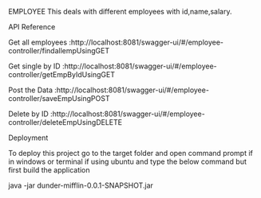 EMPLOYEE
This deals with different employees with id,name,salary.



API Reference


Get all employees    :http://localhost:8081/swagger-ui/#/employee-controller/findallempUsingGET

Get single by ID     :http://localhost:8081/swagger-ui/#/employee-controller/getEmpByIdUsingGET

Post the Data        :http://localhost:8081/swagger-ui/#/employee-controller/saveEmpUsingPOST


Delete by ID         :http://localhost:8081/swagger-ui/#/employee-controller/deleteEmpUsingDELETE


Deployment


To deploy this project go to the target folder and open command prompt if in windows or terminal if using ubuntu and type the below command but first build the application


java -jar dunder-mifflin-0.0.1-SNAPSHOT.jar

